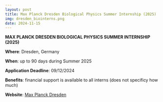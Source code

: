 ```yaml
---
layout: post
title: Max Planck Dresden Biological Physics Summer Internship (2025)
img: dresden_biointerns.png
date: 2024-11-15
---
```


**MAX PLANCK DRESDEN BIOLOGICAL PHYSICS SUMMER INTERNSHIP (2025)**

**Where**: Dresden, Germany

**When**: up to 90 days during Summer 2025

**Application Deadline**: 09/12/2024

**Benefits**: financial support is available to all interns (does not specificy how much)

**Website**: [Max Planck Dresden](https://www.pks.mpg.de/order-and-disorder-in-driven-systems/jobs/biological-physics-summer-internship)
